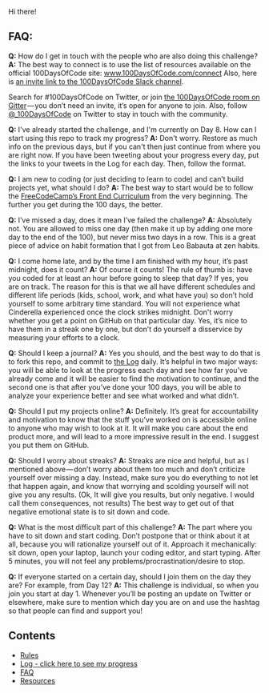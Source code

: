 Hi there!
## FAQ:
  **Q:** How do I get in touch with the people who are also doing this challenge?
  **A:** The best way to connect is to use the list of resources available on the official 100DaysOfCode site:
  www.100DaysOfCode.com/connect
  Also, here is [an invite link to the 100DaysOfCode Slack channel](https://www.100daysofcode.com/slack).

  Search for #100DaysOfCode on Twitter, or join [the 100DaysOfCode room on Gitter](https://gitter.im/Kallaway/100DaysOfCode) — you don’t need an invite, it’s open for anyone to join. Also, follow [@_100DaysOfCode](https://twitter.com/_100DaysOfCode) on Twitter to stay in touch with the community.

  **Q:** I've already started the challenge, and I'm currently on Day 8. How can I start using this repo to track my progress?
  **A:** Don't worry. Restore as much info on the previous days, but if you can't then just continue from where you are right now. If you have been tweeting about your progress every day, put the links to your tweets in the Log for each day. Then, follow the format.

  **Q:** I am new to coding (or just deciding to learn to code) and can’t build projects yet, what should I do?
  **A:** The best way to start would be to follow the [FreeCodeCamp’s Front End Curriculum](https://www.freecodecamp.com/) from the very beginning. The further you get during the 100 days, the better.

  **Q:** I’ve missed a day, does it mean I’ve failed the challenge?
  **A:** Absolutely not. You are allowed to miss one day (then make it up by adding one more day to the end of the 100), but never miss two days in a row. This is a great piece of advice on habit formation that I got from Leo Babauta at zen habits.

  **Q:** I come home late, and by the time I am finished with my hour, it’s past midnight, does it count?
  **A:** Of course it counts! The rule of thumb is: have you coded for at least an hour before going to sleep that day? If yes, you are on track.
  The reason for this is that we all have different schedules and different life periods (kids, school, work, and what have you) so don’t hold yourself to some arbitrary time standard. You will not experience what Cinderella experienced once the clock strikes midnight.
  Don't worry whether you get a point on GitHub on that particular day. Yes, it’s nice to have them in a streak one by one, but don’t do yourself a disservice by measuring your efforts to a clock.

  **Q:** Should I keep a journal?
  **A:** Yes you should, and the best way to do that is to fork this repo, and commit to [the Log](log.md) daily. It’s helpful in two major ways: you will be able to look at the progress each day and see how far you’ve already come and it will be easier to find the motivation to continue, and the second one is that after you’ve done your 100 days, you will be able to analyze your experience better and see what worked and what didn’t.

  **Q:** Should I put my projects online?
  **A:** Definitely. It’s great for accountability and motivation to know that the stuff you’ve worked on is accessible online to anyone who may wish to look at it. It will make you care about the end product more, and will lead to a more impressive result in the end. I suggest you put them on GitHub.

  **Q:** Should I worry about streaks?
  **A:** Streaks are nice and helpful, but as I mentioned above — don’t worry about them too much and don’t criticize yourself over missing a day. Instead, make sure you do everything to not let that happen again, and know that worrying and scolding yourself will not give you any results. (Ok, It will give you results, but only negative. I would call them consequences, not results) The best way to get out of that negative emotional state is to sit down and code.

  **Q:** What is the most difficult part of this challenge?
  **A:** The part where you have to sit down and start coding. Don’t postpone that or think about it at all, because you will rationalize yourself out of it. Approach it mechanically: sit down, open your laptop, launch your coding editor, and start typing. After 5 minutes, you will not feel any problems/procrastination/desire to stop.

  **Q:** If everyone started on a certain day, should I join them on the day they are? For example, from Day 12?
  **A:** This challenge is individual, so when you join you start at day 1. Whenever you’ll be posting an update on Twitter or elsewhere, make sure to mention which day you are on and use the hashtag so that people can find and support you!

## Contents
* [Rules](rules.md)
* [Log - click here to see my progress](log.md)
* [FAQ](FAQ.md)
* [Resources](resources.md)
